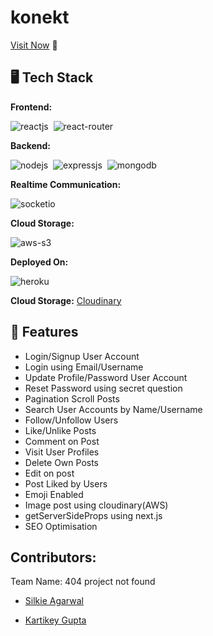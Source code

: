 # konekt 
[Visit Now](https:) 🚀

## 🖥️ Tech Stack
**Frontend:**

![reactjs](https://img.shields.io/badge/React-20232A?style=for-the-badge&logo=react&logoColor=61DAFB)&nbsp;
![react-router](https://img.shields.io/badge/React_Router-CA4245?style=for-the-badge&logo=react-router&logoColor=white)&nbsp;

**Backend:**

![nodejs](https://img.shields.io/badge/Node.js-43853D?style=for-the-badge&logo=node.js&logoColor=white)&nbsp;
![expressjs](https://img.shields.io/badge/Express.js-000000?style=for-the-badge&logo=express&logoColor=white)&nbsp;
![mongodb](https://img.shields.io/badge/MongoDB-4EA94B?style=for-the-badge&logo=mongodb&logoColor=white)&nbsp;

**Realtime Communication:**

![socketio](https://img.shields.io/badge/Socket.io-010101?&style=for-the-badge&logo=Socket.io&logoColor=white)

**Cloud Storage:**

![aws-s3](https://img.shields.io/badge/Amazon_AWS-FF9900?style=for-the-badge&logo=amazonaws&logoColor=white)

**Deployed On:**

![heroku](https://img.shields.io/badge/Heroku-430098?style=for-the-badge&logo=heroku&logoColor=white)

**Cloud Storage:** [Cloudinary](https://cloudinary.com/)

## 🚀 Features
- Login/Signup User Account
- Login using Email/Username
- Update Profile/Password User Account
- Reset Password using secret question
- Pagination Scroll Posts
- Search User Accounts by Name/Username
- Follow/Unfollow Users
- Like/Unlike Posts 
- Comment on Post
- Visit User Profiles
- Delete Own Posts
- Edit on post
- Post Liked by Users
- Emoji Enabled
- Image post using cloudinary(AWS)
- getServerSideProps using next.js
- SEO Optimisation  

## Contributors: 

  

Team Name: 404 project not found

* [Silkie Agarwal](https://github.com/silkie261001) 

* [Kartikey Gupta](https://github.com/kartikey2991) 
